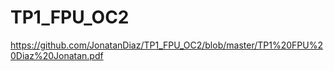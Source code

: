 # TP1_FPU_OC2

https://github.com/JonatanDiaz/TP1_FPU_OC2/blob/master/TP1%20FPU%20Diaz%20Jonatan.pdf
